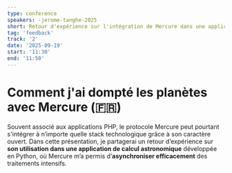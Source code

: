 ```yaml
---
type: conference
speakers: -jerome-tanghe-2025
short: Retour d'expérience sur l'intégration de Mercure dans une application Python d'astronomie.
tag: 'feedback'
track: '2'
date: '2025-09-19'
start: '11:30'
end: '11:50'
---
```


# Comment j'ai dompté les planètes avec Mercure (🇫🇷)

Souvent associé aux applications PHP, le protocole Mercure peut pourtant s'intégrer à n’importe quelle stack technologique grâce à son caractère ouvert. Dans cette présentation, je partagerai un retour d’expérience sur **son utilisation dans une application de calcul astronomique** développée en Python, où Mercure m’a permis d’**asynchroniser efficacement** des traitements intensifs.
